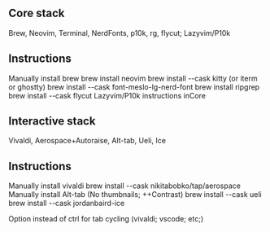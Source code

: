 
## Core stack
Brew, Neovim, Terminal, NerdFonts, p10k, rg, flycut; Lazyvim/P10k

## Instructions
Manually install brew
brew install neovim
brew install --cask kitty (or iterm or ghostty)
brew install --cask font-meslo-lg-nerd-font
brew install ripgrep
brew install --cask flycut
Lazyvim/P10k instructions inCore


## Interactive stack 
Vivaldi, Aerospace+Autoraise, Alt-tab, Ueli, Ice

## Instructions
Manually install vivaldi
brew install --cask nikitabobko/tap/aerospace
Manually install Alt-tab (No thumbnails; ++Contrast)
brew install --cask ueli
brew install --cask jordanbaird-ice

Option instead of ctrl for tab cycling (vivaldi; vscode; etc;)
